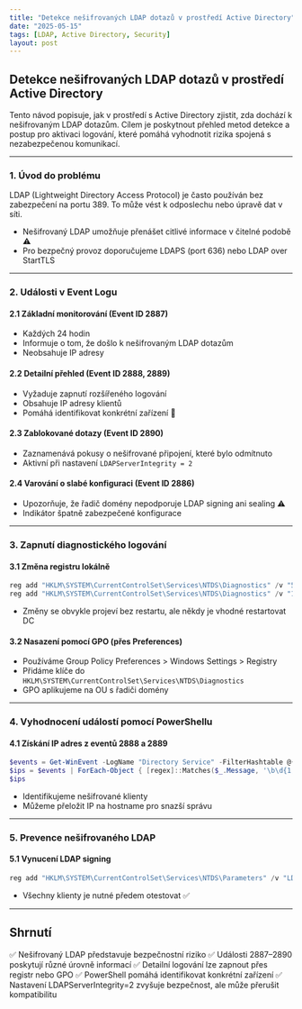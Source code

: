 ```yaml
---
title: "Detekce nešifrovaných LDAP dotazů v prostředí Active Directory"
date: "2025-05-15"
tags: [LDAP, Active Directory, Security]
layout: post
---
```


## Detekce nešifrovaných LDAP dotazů v prostředí Active Directory

Tento návod popisuje, jak v prostředí s Active Directory zjistit, zda dochází k nešifrovaným LDAP dotazům. Cílem je poskytnout přehled metod detekce a postup pro aktivaci logování, které pomáhá vyhodnotit rizika spojená s nezabezpečenou komunikací.

---

### 1. Úvod do problému

LDAP (Lightweight Directory Access Protocol) je často používán bez zabezpečení na portu 389. To může vést k odposlechu nebo úpravě dat v síti.

* Nešifrovaný LDAP umožňuje přenášet citlivé informace v čitelné podobě ⚠
* Pro bezpečný provoz doporučujeme LDAPS (port 636) nebo LDAP over StartTLS

---

### 2. Události v Event Logu

#### 2.1 Základní monitorování (Event ID 2887)

* Každých 24 hodin
* Informuje o tom, že došlo k nešifrovaným LDAP dotazům
* Neobsahuje IP adresy

#### 2.2 Detailní přehled (Event ID 2888, 2889)

* Vyžaduje zapnutí rozšířeného logování
* Obsahuje IP adresy klientů
* Pomáhá identifikovat konkrétní zařízení 📌

#### 2.3 Zablokované dotazy (Event ID 2890)

* Zaznamenává pokusy o nešifrované připojení, které bylo odmítnuto
* Aktivní při nastavení `LDAPServerIntegrity = 2`

#### 2.4 Varování o slabé konfiguraci (Event ID 2886)

* Upozorňuje, že řadič domény nepodporuje LDAP signing ani sealing ⚠
* Indikátor špatně zabezpečené konfigurace

---

### 3. Zapnutí diagnostického logování

#### 3.1 Změna registru lokálně

```powershell
reg add "HKLM\SYSTEM\CurrentControlSet\Services\NTDS\Diagnostics" /v "5 LDAP Interface Events" /t REG_DWORD /d 2 /f
reg add "HKLM\SYSTEM\CurrentControlSet\Services\NTDS\Diagnostics" /v "16 LDAP logging" /t REG_DWORD /d 2 /f
```

* Změny se obvykle projeví bez restartu, ale někdy je vhodné restartovat DC

#### 3.2 Nasazení pomocí GPO (přes Preferences)

* Používáme Group Policy Preferences > Windows Settings > Registry
* Přidáme klíče do `HKLM\SYSTEM\CurrentControlSet\Services\NTDS\Diagnostics`
* GPO aplikujeme na OU s řadiči domény

---

### 4. Vyhodnocení událostí pomocí PowerShellu

#### 4.1 Získání IP adres z eventů 2888 a 2889

```powershell
$events = Get-WinEvent -LogName "Directory Service" -FilterHashtable @{ Id = 2888, 2889; StartTime = (Get-Date).AddDays(-1) }
$ips = $events | ForEach-Object { [regex]::Matches($_.Message, '\b\d{1,3}(\.\d{1,3}){3}\b') } | ForEach-Object { $_.Value } | Sort-Object -Unique
$ips
```

* Identifikujeme nešifrované klienty
* Můžeme přeložit IP na hostname pro snazší správu

---

### 5. Prevence nešifrovaného LDAP

#### 5.1 Vynucení LDAP signing

```powershell
reg add "HKLM\SYSTEM\CurrentControlSet\Services\NTDS\Parameters" /v "LDAPServerIntegrity" /t REG_DWORD /d 2 /f
```

* Všechny klienty je nutné předem otestovat ✅

---

## Shrnutí

✅ Nešifrovaný LDAP představuje bezpečnostní riziko
✅ Události 2887–2890 poskytují různé úrovně informací
✅ Detailní logování lze zapnout přes registr nebo GPO
✅ PowerShell pomáhá identifikovat konkrétní zařízení
✅ Nastavení LDAPServerIntegrity=2 zvyšuje bezpečnost, ale může přerušit kompatibilitu
